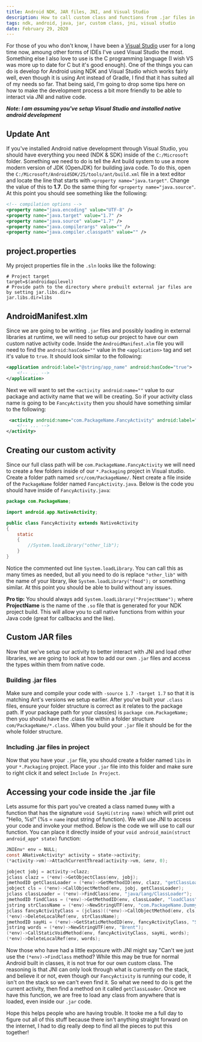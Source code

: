 ```yaml
---
title: Android NDK, JAR files, JNI, and Visual Studio
description: How to call custom class and functions from .jar files in Visual Studio NDK with Ant and JNI
tags: ndk, android, java, jar, custom class, jni, visual studio
date: February 29, 2020
---
```


For those of you who don't know, I have been a [Visual Studio](https://visualstudio.microsoft.com/vs/community/) user for a long time now, amoung other forms of IDEs I've used Visual Studio the most. Something else I also love to use is the C programming language (I wish VS was more up to date for C but it's good enough). One of the things you can do is develop for Android using NDK and Visual Studio which works fairly well, even though it is using Ant instead of Gradle, I find that it has suited all of my needs so far. That being said, I'm going to drop some tips here on how to make the development process a bit more friendly to be able to interact via JNI and native code.

***Note:  I am assuming you've setup Visual Studio and installed native android development***

## Update Ant
If you've installed Android native development through Visual Studio, you should have everything you need (NDK & SDK) inside of the `C:/Microsoft` folder. Something we need to do is tell the Ant build system to use a more modern version of JDK (OpenJDK) for building java code. To do this, open the `C:/Microsoft/AndroidSDK/25/tools/ant/build.xml` file in a text editor and locate the line that starts with `<property name="java.target"`. Change the value of this to **1.7**. Do the same thing for `<property name="java.source"`. At this point you should see something like the following:
```xml
<!-- compilation options -->
<property name="java.encoding" value="UTF-8" />
<property name="java.target" value="1.7" />
<property name="java.source" value="1.7" />
<property name="java.compilerargs" value="" />
<property name="java.compiler.classpath" value="" />
```

## project.properties
My project properties file in the `.sln` looks like the following:
```
# Project target
target=$(androidapilevel)
# Provide path to the directory where prebuilt external jar files are by setting jar.libs.dir=
jar.libs.dir=libs
```

## AndroidManifest.xlm
Since we are going to be writing `.jar` files and possibly loading in external libraries at runtime, we will need to setup our project to have our own custom native activity code. Inside the `AndroidManifest.xlm` file you will need to find the `android:hasCode=""` value in the `<application>` tag and set it's value to `true`. It should look similar to the following:
```xml
<application android:label="@string/app_name" android:hasCode="true">
	<!-- ... -->
</application>
```
Next we will want to set the `<activity android:name=""` value to our package and activity name that we will be creating. So if your activity class name is going to be `FancyActivity` then you should have something similar to the following:
```xml
 <activity android:name="com.PackageName.FancyActivity" android:label="@string/app_name">
	<!-- ... -->
</activity>
```

## Creating our custom activity
Since our full class path will be `com.PackageName.FancyActivity` we will need to create a few folders inside of our `*.Packaging` project in Visual studio. Create a folder path named `src/com/PackageName/`. Next create a file inside of the `PackageName` folder named `FancyActivity.java`. Below is the code you should have inside of `FancyActivity.java`:
```java
package com.PackageName;

import android.app.NativeActivity;

public class FancyActivity extends NativeActivity
{
	static
	{
		//System.loadLibrary("other_lib");
	}
}
```
Notice the commented out line `System.loadLibrary`. You can call this as many times as needed, but all you need to do is replace `"other_lib"` with the name of your library, like `System.loadLibrary("fmod");` or something similar. At this point you should be able to build without any issues.

**Pro tip:** You should always add `System.loadLibrary("ProjectName");` where **ProjectName** is the name of the `.so` file that is generated for your NDK project build. This will allow you to call native functions from within your Java code (great for callbacks and the like).

## Custom JAR files
Now that we've setup our activity to better interact with JNI and load other libraries, we are going to look at how to add our own `.jar` files and access the types within them from native code.

### Building .jar files
Make sure and compile your code with `-source 1.7 -target 1.7` so that it is matching Ant's versions we setup earlier. After you've built your `.class` files, ensure your folder structure is correct as it relates to the package path. If your package path for your class(es) is `package com.PackageName;` then you should have the .class file within a folder structure `com/PackageName/*.class`. When you build your `.jar` file it should be for the whole folder structure.

### Including .jar files in project
Now that you have your `.jar` file, you should create a folder named `libs` in your `*.Packaging` project. Place your `.jar` file into this folder and make sure to right click it and select `Include In Project`.

## Accessing your code inside the .jar file
Lets assume for this part you've created a class named `Dummy` with a function that has the signature `void SayHi(string name)` which will print out "Hello, %s!" (%s = `name` input string of function). We will use JNI to access your code and invoke your method. Below is the code we will use to call our function. You can place it directly inside of your `void android_main(struct android_app* state)` function:
```c
JNIEnv* env = NULL;
const ANativeActivity* activity = state->activity;
(*activity->vm)->AttachCurrentThread(activity->vm, &env, 0);

jobject jobj = activity->clazz;
jclass clazz = (*env)->GetObjectClass(env, jobj);
jmethodID getClassLoader = (*env)->GetMethodID(env, clazz, "getClassLoader", "()Ljava/lang/ClassLoader;");
jobject cls = (*env)->CallObjectMethod(env, jobj, getClassLoader);
jclass classLoader = (*env)->FindClass(env, "java/lang/ClassLoader");
jmethodID findClass = (*env)->GetMethodID(env, classLoader, "loadClass", "(Ljava/lang/String;)Ljava/lang/Class;");
jstring strClassName = (*env)->NewStringUTF(env, "com.PackageName.Dummy");
jclass fancyActivityClass = (jclass)((*env)->CallObjectMethod(env, cls, findClass, strClassName));
(*env)->DeleteLocalRef(env, strClassName);
jmethodID sayHi = (*env)->GetStaticMethodID(env, fancyActivityClass, "SayHi", "(Ljava/lang/String;)V");
jstring words = (*env)->NewStringUTF(env, "Brent");
(*env)->CallStaticVoidMethod(env, fancyActivityClass, sayHi, words);
(*env)->DeleteLocalRef(env, words);
```

Now those who have had a little exposure with JNI might say "Can't we just use the `(*env)->FindClass` method? While this may be true for normal Android built in classes, it is not true for our own custom class. The reasoning is that JNI can only look through what is currently on the stack, and believe it or not, even though our `FancyActivity` is running our code, it isn't on the stack so we can't even find it. So what we need to do is get the current activity, then find a method on it called `getClassLoader`. Once we have this function, we are free to load any class from anywhere that is loaded, even inside our `.jar` code.

Hope this helps people who are having trouble. It tooke me a full day to figure out all of this stuff because there isn't anything straight forward on the internet, I had to dig really deep to find all the pieces to put this together!
